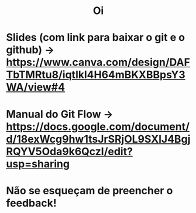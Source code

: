 <h1 align="center"> Oi </h1>

# Slides (com link para baixar o git e o github) -> https://www.canva.com/design/DAFTbTMRtu8/iqtlkl4H64mBKXBBpsY3WA/view#4
# Manual do Git Flow -> https://docs.google.com/document/d/18exWcg9hw1tsJrSRjOL9SXlJ4BgjRQYV5Oda9k6QczI/edit?usp=sharing

# Não se esqueçam de preencher o feedback!
